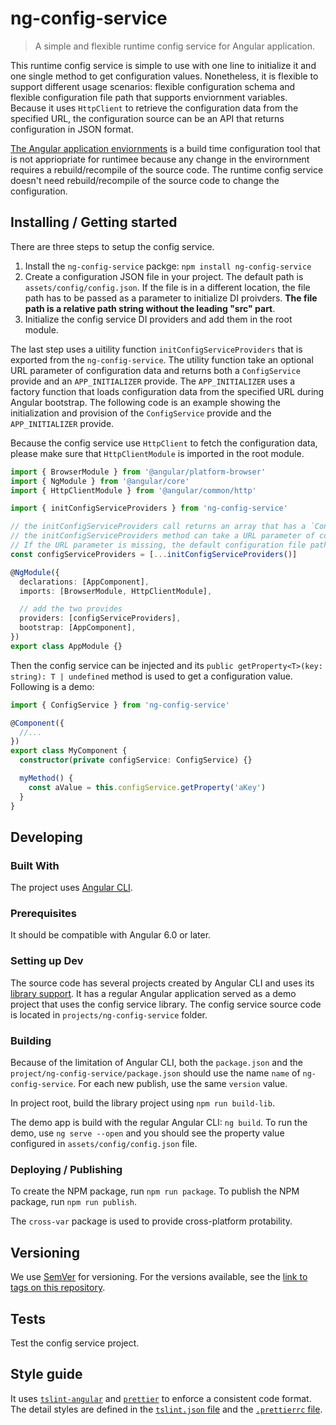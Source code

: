 # ng-config-service

> A simple and flexible runtime config service for Angular application.

This runtime config service is simple to use with one line to initialize it and one single method to get configuration values. Nonetheless, it is flexible to support different usage scenarios: flexible configuration schema and flexible configuration file path that supports enviornment variables. Because it uses `HttpClient` to retrieve the configuration data from the specified URL, the configuration source can be an API that returns configuration in JSON format.

[The Angular application enviornments](https://github.com/angular/angular-cli/wiki/stories-application-environments) is a build time configuration tool that is not appriopriate for runtimee because any change in the envirornment requires a rebuild/recompile of the source code. The runtime config service doesn't need rebuild/recompile of the source code to change the configuration.

## Installing / Getting started

There are three steps to setup the config service.

1. Install the `ng-config-service` packge: `npm install ng-config-service`
1. Create a configuration JSON file in your project. The default path is `assets/config/config.json`. If the file is in a different location, the file path has to be passed as a parameter to initialize DI proivders. **The file path is a relative path string without the leading "src" part**.
1. Initialize the config service DI providers and add them in the root module.

The last step uses a uitility function `initConfigServiceProviders` that is exported from the `ng-config-service`. The utility function take an optional URL parameter of configuration data and returns both a `ConfigService` provide and an `APP_INITIALIZER` provide. The `APP_INITIALIZER` uses a factory function that loads configuration data from the specified URL during Angular bootstrap. The following code is an example showing the initialization and provision of the `ConfigService` provide and the `APP_INITIALIZER` provide.

Because the config service use `HttpClient` to fetch the configuration data, please make sure that `HttpClientModule` is imported in the root module.

```ts
import { BrowserModule } from '@angular/platform-browser'
import { NgModule } from '@angular/core'
import { HttpClientModule } from '@angular/common/http'

import { initConfigServiceProviders } from 'ng-config-service'

// the initConfigServiceProviders call returns an array that has a `ConfigService` provide and an `APP_INITIALIZER` provide
// the initConfigServiceProviders method can take a URL parameter of configuration data.
// If the URL parameter is missing, the default configuration file path of  'assets/config/config.json' is used.
const configServiceProviders = [...initConfigServiceProviders()]

@NgModule({
  declarations: [AppComponent],
  imports: [BrowserModule, HttpClientModule],

  // add the two provides
  providers: [configServiceProviders],
  bootstrap: [AppComponent],
})
export class AppModule {}
```

Then the config service can be injected and its `public getProperty<T>(key: string): T | undefined` method is used to get a configuration value. Following is a demo:

```ts
import { ConfigService } from 'ng-config-service'

@Component({
  //...
})
export class MyComponent {
  constructor(private configService: ConfigService) {}

  myMethod() {
    const aValue = this.configService.getProperty('aKey')
  }
}
```

## Developing

### Built With

The project uses [Angular CLI](https://cli.angular.io/).

### Prerequisites

It should be compatible with Angular 6.0 or later.

### Setting up Dev

The source code has several projects created by Angular CLI and uses its [library support](https://github.com/angular/angular-cli/wiki/stories-create-library). It has a regular Angular application served as a demo project that uses the config service library. The config service source code is located in `projects/ng-config-service` folder.

### Building

Because of the limitation of Angular CLI, both the `package.json` and the `project/ng-config-service/package.json` should use the name `name` of `ng-config-service`. For each new publish, use the same `version` value.

In project root, build the library project using `npm run build-lib`.

The demo app is build with the regular Angular CLI: `ng build`. To run the demo, use `ng serve --open` and you should see the property value configured in `assets/config/config.json` file.

### Deploying / Publishing

To create the NPM package, run `npm run package`.
To publish the NPM package, run `npm run publish`.

The `cross-var` package is used to provide cross-platform protability.

## Versioning

We use [SemVer](http://semver.org/) for versioning. For the versions available, see the [link to tags on this repository](https://github.com/cntehang/ng-config-service/tags).

## Tests

Test the config service project.

## Style guide

It uses [`tslint-angular`](https://github.com/mgechev/tslint-angular) and [`prettier`](https://prettier.io/) to enforce a consistent code format. The detail styles are defined in the [`tslint.json` file](./tslint.json) and the [`.prettierrc` file](./prettierrc).
